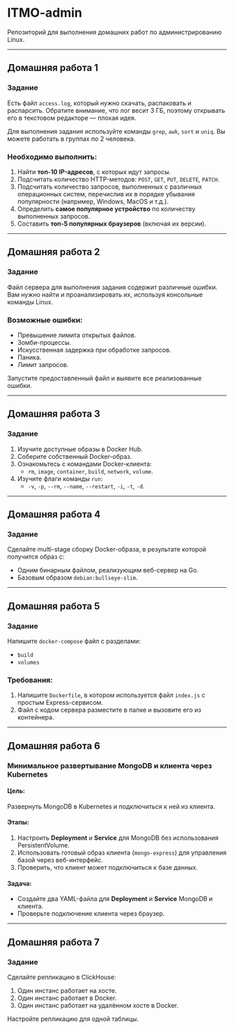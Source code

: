 # ITMO-admin

Репозиторий для выполнения домашних работ по администрированию Linux.

---

## Домашняя работа 1

### Задание

Есть файл `access.log`, который нужно скачать, распаковать и распарсить. 
Обратите внимание, что лог весит 3 ГБ, поэтому открывать его в текстовом редакторе — плохая идея.

Для выполнения задания используйте команды `grep`, `awk`, `sort` и `uniq`. Вы можете работать в группах по 2 человека.

### Необходимо выполнить:

1. Найти **топ-10 IP-адресов**, с которых идут запросы.
2. Подсчитать количество HTTP-методов: `POST`, `GET`, `PUT`, `DELETE`, `PATCH`.
3. Подсчитать количество запросов, выполненных с различных операционных систем, перечислив их в порядке убывания популярности (например, Windows, MacOS и т.д.).
4. Определить **самое популярное устройство** по количеству выполненных запросов.
5. Составить **топ-5 популярных браузеров** (включая их версии).

---

## Домашняя работа 2

### Задание

Файл сервера для выполнения задания содержит различные ошибки. Вам нужно найти и проанализировать их, используя консольные команды Linux.

### Возможные ошибки:
- Превышение лимита открытых файлов.
- Зомби-процессы.
- Искусственная задержка при обработке запросов.
- Паника.
- Лимит запросов.

Запустите предоставленный файл и выявите все реализованные ошибки.

---

## Домашняя работа 3

### Задание

1. Изучите доступные образы в Docker Hub.
2. Соберите собственный Docker-образ.
3. Ознакомьтесь с командами Docker-клиента:
   - `rm`, `image`, `container`, `build`, `network`, `volume`.
4. Изучите флаги команды `run`:
   - `-v`, `-p`, `--rm`, `--name`, `--restart`, `-i`, `-t`, `-d`.

---

## Домашняя работа 4

### Задание

Сделайте multi-stage сборку Docker-образа, в результате которой получится образ с:
- Одним бинарным файлом, реализующим веб-сервер на Go.
- Базовым образом `debian:bullseye-slim`.

---

## Домашняя работа 5

### Задание

Напишите `docker-compose` файл с разделами:

- `build`
- `volumes`

### Требования:

1. Напишите `Dockerfile`, в котором используется файл `index.js` с простым Express-сервисом.
2. Файл с кодом сервера разместите в папке и вызовите его из контейнера.

---

## Домашняя работа 6

### Минимальное развертывание MongoDB и клиента через Kubernetes

#### Цель:
Развернуть MongoDB в Kubernetes и подключиться к ней из клиента.

#### Этапы:
1. Настроить **Deployment** и **Service** для MongoDB без использования PersistentVolume.
2. Использовать готовый образ клиента (`mongo-express`) для управления базой через веб-интерфейс.
3. Проверить, что клиент может подключиться к базе данных.

#### Задача:

- Создайте два YAML-файла для **Deployment** и **Service** MongoDB и клиента.
- Проверьте подключение клиента через браузер.

---

## Домашняя работа 7

### Задание

Сделайте репликацию в ClickHouse:

1. Один инстанс работает на хосте.
2. Один инстанс работает в Docker.
3. Один инстанс работает на удалённом хосте в Docker.

Настройте репликацию для одной таблицы.
